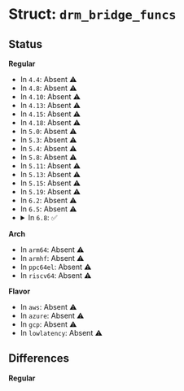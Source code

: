 # Struct: <code>drm_bridge_funcs</code>

## Status
<b>Regular</b>
<ul>
<li>
In <code>4.4</code>: Absent ⚠️
</li>
<li>
In <code>4.8</code>: Absent ⚠️
</li>
<li>
In <code>4.10</code>: Absent ⚠️
</li>
<li>
In <code>4.13</code>: Absent ⚠️
</li>
<li>
In <code>4.15</code>: Absent ⚠️
</li>
<li>
In <code>4.18</code>: Absent ⚠️
</li>
<li>
In <code>5.0</code>: Absent ⚠️
</li>
<li>
In <code>5.3</code>: Absent ⚠️
</li>
<li>
In <code>5.4</code>: Absent ⚠️
</li>
<li>
In <code>5.8</code>: Absent ⚠️
</li>
<li>
In <code>5.11</code>: Absent ⚠️
</li>
<li>
In <code>5.13</code>: Absent ⚠️
</li>
<li>
In <code>5.15</code>: Absent ⚠️
</li>
<li>
In <code>5.19</code>: Absent ⚠️
</li>
<li>
In <code>6.2</code>: Absent ⚠️
</li>
<li>
In <code>6.5</code>: Absent ⚠️
</li>
<li>
<details>
<summary>In <code>6.8</code>: ✅</summary>

```c
struct drm_bridge_funcs {
    int (*attach)(struct drm_bridge *, enum drm_bridge_attach_flags);
    void (*detach)(struct drm_bridge *);
    enum drm_mode_status (*mode_valid)(struct drm_bridge *, const struct drm_display_info *, const struct drm_display_mode *);
    bool (*mode_fixup)(struct drm_bridge *, const struct drm_display_mode *, struct drm_display_mode *);
    void (*disable)(struct drm_bridge *);
    void (*post_disable)(struct drm_bridge *);
    void (*mode_set)(struct drm_bridge *, const struct drm_display_mode *, const struct drm_display_mode *);
    void (*pre_enable)(struct drm_bridge *);
    void (*enable)(struct drm_bridge *);
    void (*atomic_pre_enable)(struct drm_bridge *, struct drm_bridge_state *);
    void (*atomic_enable)(struct drm_bridge *, struct drm_bridge_state *);
    void (*atomic_disable)(struct drm_bridge *, struct drm_bridge_state *);
    void (*atomic_post_disable)(struct drm_bridge *, struct drm_bridge_state *);
    struct drm_bridge_state * (*atomic_duplicate_state)(struct drm_bridge *);
    void (*atomic_destroy_state)(struct drm_bridge *, struct drm_bridge_state *);
    u32 * (*atomic_get_output_bus_fmts)(struct drm_bridge *, struct drm_bridge_state *, struct drm_crtc_state *, struct drm_connector_state *, unsigned int *);
    u32 * (*atomic_get_input_bus_fmts)(struct drm_bridge *, struct drm_bridge_state *, struct drm_crtc_state *, struct drm_connector_state *, u32, unsigned int *);
    int (*atomic_check)(struct drm_bridge *, struct drm_bridge_state *, struct drm_crtc_state *, struct drm_connector_state *);
    struct drm_bridge_state * (*atomic_reset)(struct drm_bridge *);
    enum drm_connector_status (*detect)(struct drm_bridge *);
    int (*get_modes)(struct drm_bridge *, struct drm_connector *);
    struct edid * (*get_edid)(struct drm_bridge *, struct drm_connector *);
    void (*hpd_notify)(struct drm_bridge *, enum drm_connector_status);
    void (*hpd_enable)(struct drm_bridge *);
    void (*hpd_disable)(struct drm_bridge *);
    void (*debugfs_init)(struct drm_bridge *, struct dentry *);
};
```
</details>
</li>
</ul>
<b>Arch</b>
<ul>
<li>
In <code>arm64</code>: Absent ⚠️
</li>
<li>
In <code>armhf</code>: Absent ⚠️
</li>
<li>
In <code>ppc64el</code>: Absent ⚠️
</li>
<li>
In <code>riscv64</code>: Absent ⚠️
</li>
</ul>
<b>Flavor</b>
<ul>
<li>
In <code>aws</code>: Absent ⚠️
</li>
<li>
In <code>azure</code>: Absent ⚠️
</li>
<li>
In <code>gcp</code>: Absent ⚠️
</li>
<li>
In <code>lowlatency</code>: Absent ⚠️
</li>
</ul>

## Differences
<b>Regular</b>
<ul>
</ul>
